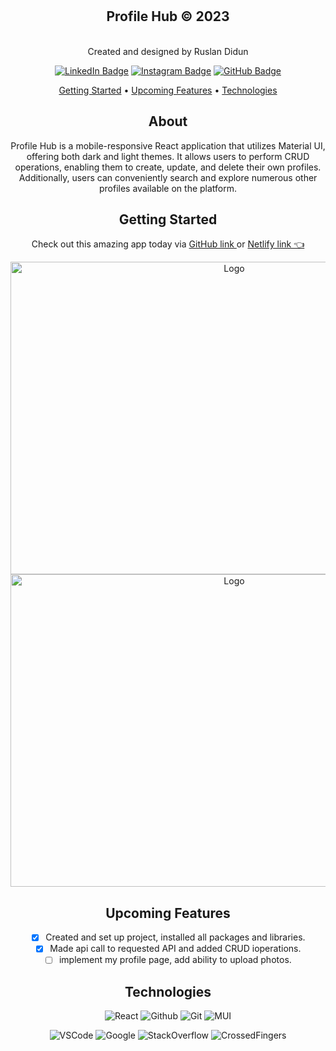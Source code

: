 <div align = "center">
</br>
</br>
 
## Profile Hub © 2023 
</br>

<div id="description" align="center">
 Created and designed by Ruslan Didun

[![LinkedIn Badge](https://img.shields.io/badge/-RuslanDidun-blue?style=flat&logo=Linkedin&logoColor=black)](https://www.linkedin.com/in/ruslan-didun/)
[![Instagram Badge](https://img.shields.io/badge/-wanderlust_unlimited-skyblue?style=flat&logo=Instagram&logoColor=black)](https://www.instagram.com/wanderlust_unlimited_/)
[![GitHub Badge](https://img.shields.io/badge/-RuslanDidun-junglegreen?style=flat&logo=GitHub&logoColor=black)](https://github.com/RuslanDidun)

<p align="center">
  <a href="#getting-started">Getting Started</a> •
  <a href="#upcoming-features">Upcoming Features</a> •
  <a href="#technologies">Technologies</a> 
</p>

## About

Profile Hub is a mobile-responsive React application that utilizes Material UI, offering both dark and light themes. It allows users to perform CRUD operations, enabling them to create, update, and delete their own profiles. Additionally, users can conveniently search and explore numerous other profiles available on the platform.

## Getting Started
 Check out this amazing app today via [GitHub link ](https://ruslandidun91.github.io/ProfileHub/) 
 or [Netlify link 👈](https://profile-hub.netlify.app/) 


<img src="https://i.imgur.com/p3h3Kfp.png" alt="Logo" width="700" height="500">
</br>
<img src="https://i.imgur.com/K4xNLPZ.png" alt="Logo" width="700" height="500">


## Upcoming Features

- [x] Created and set up project, installed all packages and libraries.
- [x] Made api call to requested API and added CRUD ioperations.
- [ ] implement my profile page, add ability to upload photos.

## Technologies  
![React](https://img.shields.io/badge/-React-05122A?style=flat&logo=React)
![Github](https://img.shields.io/badge/-GitHub-05122A?style=flat&logo=github)
![Git](https://img.shields.io/badge/-Git-05122A?style=flat&logo=git)
![MUI](https://img.shields.io/badge/-MUI-05122A?style=flat&logo=MUI)

![VSCode](https://img.shields.io/badge/-VS_Code-05122A?style=flat&logo=visualstudio)
![Google](https://img.shields.io/badge/-Google-05122A?style=flat&logo=Google)
![StackOverflow](https://img.shields.io/badge/-StackOverflow-05122A?style=flat&logo=StackOverflow)
![CrossedFingers](https://img.shields.io/badge/-CrossedFingers-05122A?style=flat&logo=CrossedFingers)

<div align=left>
